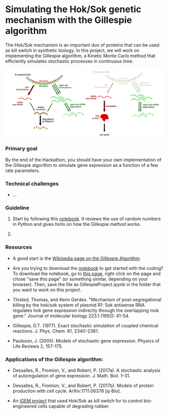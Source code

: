 # Simulating the Hok/Sok genetic mechanism with the Gillespie algorithm

The Hok/Sok mechanism is an important duo of proteins that can be used as kill switch in synthetic biology. In this project, we will work on implementing the Gillespie algorithm, a Kinetic Monte Carlo method that efficiently simulates stochastic processes in continuous time.

<img src="figures/StochasticModel.png" width="600" />



### Primary goal

By the end of the Hackathon, you should have your own implementation of the Gillespie algorithm to simulate gene expression as a function of a few rate parameters.


### Technical challenges

* ...


### Guideline

1. Start by following this [notebook](GillespieProject.ipynb). It reviews the use of random numbers in Python and gives hints on how the Gillespie method works.

2.


### Resources

* A good start is the [Wikipedia page on the Gillespie Algorithm](https://en.wikipedia.org/wiki/Gillespie_algorithm).

* Are you trying to download the [notebook](GillespieProject.ipynb) to get started with the coding? To download the notebook, go to [this page](https://raw.githubusercontent.com/thmosqueiro/UCLA-Collaboratory_Hackathon/master/Materials_Resources/Problem-2/GillespieProject.ipynb), right click on the page and chose "save this page" (or something similar, depending on your browser). Then, save the file as GillespieProject.ipynb in the folder that you want to work on this project.

* Thisted, Thomas, and Kenn Gerdes. "Mechanism of post-segregational killing by the hok/sok system of plasmid R1: Sok antisense RNA regulates hok gene expression indirectly through the overlapping mok gene." Journal of molecular biology 223.1 (1992): 41-54.

* Gillespie, D.T. (1977). Exact stochastic simulation of coupled chemical reactions. J. Phys. Chem. 81, 2340–2361.

* Paulsson, J. (2005). Models of stochastic gene expression. Physics of Life Reviews 2, 157–175.

### Applications of the Gillespie algorithm:

* Dessalles, R., Fromion, V., and Robert, P. (2017a). A stochastic analysis of autoregulation of gene expression. J. Math. Biol. 1–31.

* Dessalles, R., Fromion, V., and Robert, P. (2017b). Models of protein production with cell cycle. ArXiv:1711.06378 [q-Bio].

* An [iGEM project](http://2015.igem.org/Team:Brasil-USP/Modeling/GeneExpression) that used Hok/Sok as kill switch for to control bio-engineered cells capable of degrading rubber.
